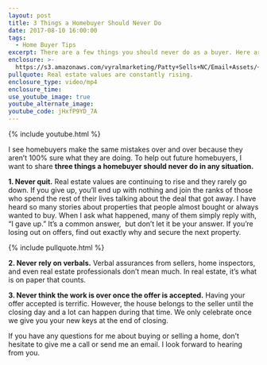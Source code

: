 ```yaml
---
layout: post
title: 3 Things a Homebuyer Should Never Do
date: 2017-08-10 16:00:00
tags:
  - Home Buyer Tips
excerpt: There are a few things you should never do as a buyer. Here are three of them.
enclosure: >-
  https://s3.amazonaws.com/vyralmarketing/Patty+Sells+NC/Email+Assets/++Videos/2017/August+/Patty+Sells+NC-+3+Things+a+Homebuyer+Should+Never+Do.mp4
pullquote: Real estate values are constantly rising.
enclosure_type: video/mp4
enclosure_time:
use_youtube_image: true
youtube_alternate_image:
youtube_code: jHxfP9YD_7A
---
```



{% include youtube.html %}

I see homebuyers make the same mistakes over and over because they aren’t 100% sure what they are doing. To help out future homebuyers, I want to share **three things a homebuyer should never do in any situation.**

**1. Never quit.** Real estate values are continuing to rise and they rarely go down. If you give up, you’ll end up with nothing and join the ranks of those who spend the rest of their lives talking about the deal that got away. I have heard so many stories about properties that people almost bought or always wanted to buy. When I ask what happened, many of them simply reply with, “I gave up.” It’s a common answer, &nbsp;but don’t let it be your answer. If you’re losing out on offers, find out exactly why and secure the next property.

{% include pullquote.html %}

**2. Never rely on verbals.** Verbal assurances from sellers, home inspectors, and even real estate professionals don’t mean much. In real estate, it’s what is on paper that counts.

**3. Never think the work is over once the offer is accepted.** Having your offer accepted is terrific. However, the house belongs to the seller until the closing day and a lot can happen during that time. We only celebrate once we give you your new keys at the end of closing.

If you have any questions for me about buying or selling a home, don’t hesitate to give me a call or send me an email. I look forward to hearing from you.